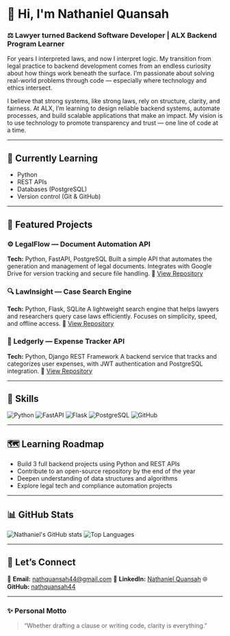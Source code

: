 

# 👋 Hi, I'm Nathaniel Quansah
### ⚖️ Lawyer turned Backend Software Developer | ALX Backend Program Learner


For years I interpreted laws, and now I interpret logic. My transition from legal practice to backend development comes from an endless curiosity about how things work beneath the surface. I’m passionate about solving real-world problems through code — especially where technology and ethics intersect.


I believe that strong systems, like strong laws, rely on structure, clarity, and fairness. At ALX, I’m learning to design reliable backend systems, automate processes, and build scalable applications that make an impact. My vision is to use technology to promote transparency and trust — one line of code at a time.


---


## 🧠 Currently Learning
- Python
- REST APIs
- Databases (PostgreSQL)
- Version control (Git & GitHub)


---


## 💼 Featured Projects


### ⚙️ LegalFlow — Document Automation API
**Tech:** Python, FastAPI, PostgreSQL
Built a simple API that automates the generation and management of legal documents. Integrates with Google Drive for version tracking and secure file handling.
🔗 [View Repository](https://github.com/nathquansah44/LegalFlow)


### 🔍 LawInsight — Case Search Engine
**Tech:** Python, Flask, SQLite
A lightweight search engine that helps lawyers and researchers query case laws efficiently. Focuses on simplicity, speed, and offline access.
🔗 [View Repository](https://github.com/nathquansah44/LawInsight)


### 🧾 Ledgerly — Expense Tracker API
**Tech:** Python, Django REST Framework
A backend service that tracks and categorizes user expenses, with JWT authentication and PostgreSQL integration.
🔗 [View Repository](https://github.com/nathquansah44/Ledgerly)


---


## 🧩 Skills
![Python](https://img.shields.io/badge/Python-3776AB?style=for-the-badge&logo=python&logoColor=white)
![FastAPI](https://img.shields.io/badge/FastAPI-009688?style=for-the-badge&logo=fastapi&logoColor=white)
![Flask](https://img.shields.io/badge/Flask-000000?style=for-the-badge&logo=flask&logoColor=white)
![PostgreSQL](https://img.shields.io/badge/PostgreSQL-336791?style=for-the-badge&logo=postgresql&logoColor=white)
![GitHub](https://img.shields.io/badge/GitHub-181717?style=for-the-badge&logo=github&logoColor=white)


---


## 🗺️ Learning Roadmap
- Build 3 full backend projects using Python and REST APIs
- Contribute to an open-source repository by the end of the year
- Deepen understanding of data structures and algorithms
- Explore legal tech and compliance automation projects


---


## 📊 GitHub Stats
![Nathaniel's GitHub stats](https://github-readme-stats.vercel.app/api?username=nathquansah44&show_icons=true&theme=tokyonight)
![Top Languages](https://github-readme-stats.vercel.app/api/top-langs/?username=nathquansah44&layout=compact&theme=tokyonight)


---


## 🤝 Let’s Connect
📧 **Email:** [nathquansah44@gmail.com](mailto:nathquansah44@gmail.com)
💼 **LinkedIn:** [Nathaniel Quansah](https://www.linkedin.com/in/nathaniel-quansah-99973b123/)
🌐 **GitHub:** [nathquansah44](https://github.com/nathquansah44)


---


### ✨ Personal Motto
> “Whether drafting a clause or writing code, clarity is everything.”
